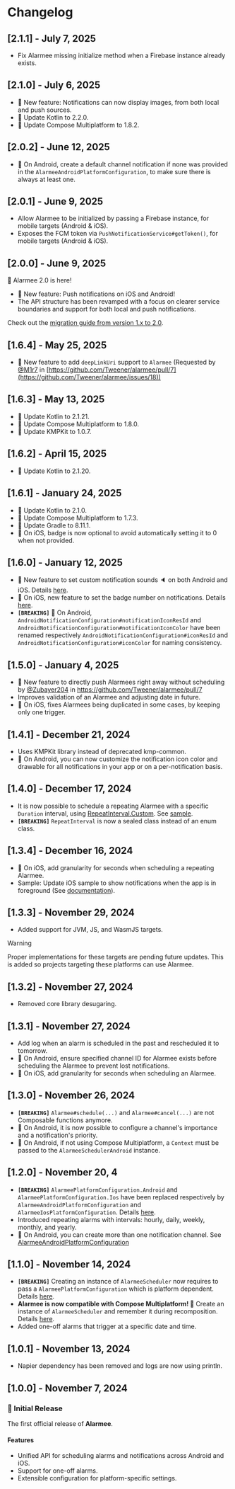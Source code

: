 # Changelog

## [2.1.1] - July 7, 2025
- Fix Alarmee missing initialize method when a Firebase instance already exists.

## [2.1.0] - July 6, 2025
- 🎉 New feature: Notifications can now display images, from both local and push sources.
- 🔄 Update Kotlin to 2.2.0.
- 🔄 Update Compose Multiplatform to 1.8.2.

## [2.0.2] - June 12, 2025
- 🤖 On Android, create a default channel notification if none was provided in the `AlarmeeAndroidPlatformConfiguration`, to make sure there is always at least one.

## [2.0.1] - June 9, 2025
- Allow Alarmee to be initialized by passing a Firebase instance, for mobile targets (Android & iOS).
- Exposes the FCM token via `PushNotificationService#getToken()`, for mobile targets (Android & iOS).

## [2.0.0] - June 9, 2025
🚀 Alarmee 2.0 is here!
- 🎉 New feature: Push notifications on iOS and Android!
- The API structure has been revamped with a focus on clearer service boundaries and support for both local and push notifications.

Check out the [migration guide from version 1.x to 2.0](https://github.com/Tweener/alarmee?tab=readme-ov-file#-migration-guide-from-alarmee-1x-to-20).

## [1.6.4] - May 25, 2025
- 🎉 New feature to add `deepLinkUri` support to `Alarmee` (Requested by [@M1r7](https://github.com/M1r7) in [https://github.com/Tweener/alarmee/pull/7](https://github.com/Tweener/alarmee/issues/18))

## [1.6.3] - May 13, 2025
- 🔄 Update Kotlin to 2.1.21.
- 🔄 Update Compose Multiplatform to 1.8.0.
- 🔄 Update KMPKit to 1.0.7.

## [1.6.2] - April 15, 2025
- 🔄 Update Kotlin to 2.1.20.

## [1.6.1] - January 24, 2025
- 🔄 Update Kotlin to 2.1.0.
- 🔄 Update Compose Multiplatform to 1.7.3.
- 🔄 Update Gradle to 8.11.1.
- 🍎 On iOS, badge is now optional to avoid automatically setting it to 0 when not provided.

## [1.6.0] - January 12, 2025
- 🎉 New feature to set custom notification sounds 🔈 on both Android and iOS. Details [here](https://github.com/Tweener/alarmee/blob/main/README.md#notification-sound).
- 🍎 On iOS, new feature to set the badge number on notifications. Details [here](https://github.com/Tweener/alarmee/blob/main/README.md#notification-badge).
- **`[BREAKING]`** 🤖 On Android, `AndroidNotificationConfiguration#notificationIconResId` and `AndroidNotificationConfiguration#notificationIconColor` have been renamed respectively `AndroidNotificationConfiguration#iconResId` and `AndroidNotificationConfiguration#iconColor` for naming consistency.

## [1.5.0] - January 4, 2025
- 🎉 New feature to directly push Alarmees right away without scheduling by [@Zubayer204](https://github.com/Zubayer204) in https://github.com/Tweener/alarmee/pull/7
- Improves validation of an Alarmee and adjusting date in future.
- 🍎 On iOS, fixes Alarmees being duplicated in some cases, by keeping only one trigger.

## [1.4.1] - December 21, 2024
- Uses KMPKit library instead of deprecated kmp-common.
- 🤖 On Android, you can now customize the notification icon color and drawable for all notifications in your app or on a per-notification basis.

## [1.4.0] - December 17, 2024
- It is now possible to schedule a repeating Alarmee with a specific `Duration` interval, using [RepeatInterval.Custom](https://github.com/Tweener/alarmee/blob/main/alarmee/src/commonMain/kotlin/com/tweener/alarmee/RepeatInterval.kt#L18). See [sample](https://github.com/Tweener/alarmee/blob/main/sample/composeApp/src/commonMain/kotlin/com/tweener/alarmee/sample/App.kt#L78-L95).
- **`[BREAKING]`** `RepeatInterval` is now a sealed class instead of an enum class.

## [1.3.4] - December 16, 2024
- 🍎 On iOS, add granularity for seconds when scheduling a repeating Alarmee.
- Sample: Update iOS sample to show notifications when the app is in foreground (See [documentation](https://developer.apple.com/documentation/usernotifications/scheduling-a-notification-locally-from-your-app#overview)).

## [1.3.3] - November 29, 2024
- Added support for JVM, JS, and WasmJS targets.
> [!WARNING]
> Proper implementations for these targets are pending future updates. This is added so projects targeting these platforms can use Alarmee.

## [1.3.2] - November 27, 2024
- Removed core library desugaring.

## [1.3.1] - November 27, 2024
- Add log when an alarm is scheduled in the past and rescheduled it to tomorrow.
- 🤖 On Android, ensure specified channel ID for Alarmee exists before scheduling the Alarmee to prevent lost notifications.
- 🍎 On iOS, add granularity for seconds when scheduling an Alarmee.

## [1.3.0] - November 26, 2024
- **`[BREAKING]`** `Alarmee#schedule(...)` and `Alarmee#cancel(...)` are not Composable functions anymore.
- 🤖 On Android, it is now possible to configure a channel's importance and a notification's priority.
- 🤖 On Android, if not using Compose Multiplatform, a `Context` must be passed to the `AlarmeeSchedulerAndroid` instance.

## [1.2.0] - November 20, 4
- **`[BREAKING]`** `AlarmeePlatformConfiguration.Android` and `AlarmeePlatformConfiguration.Ios` have been replaced respectively by `AlarmeeAndroidPlatformConfiguration` and `AlarmeeIosPlatformConfiguration`. Details [here](https://github.com/Tweener/alarmee?tab=readme-ov-file#platform-configurations).
- Introduced repeating alarms with intervals: hourly, daily, weekly, monthly, and yearly.
- 🤖 On Android, you can create more than one notification channel. See [AlarmeeAndroidPlatformConfiguration](https://github.com/Tweener/alarmee/blob/main/alarmee/src/androidMain/kotlin/com/tweener/alarmee/configuration/AlarmeeAndroidPlatformConfiguration.kt)

## [1.1.0] - November 14, 2024
- **`[BREAKING]`** Creating an instance of `AlarmeeScheduler` now requires to pass a `AlarmeePlatformConfiguration` which is platform dependent. Details [here](https://github.com/Tweener/alarmee?tab=readme-ov-file#platform-configurations).
- **Alarmee is now compatible with Compose Multiplatform! 🚀** Create an instance of `AlarmeeScheduler` and remember it during recomposition. Details [here](https://github.com/Tweener/alarmee?tab=readme-ov-file#platform-configurations).
- Added one-off alarms that trigger at a specific date and time.

## [1.0.1] - November 13, 2024
- Napier dependency has been removed and logs are now using println.

## [1.0.0] - November 7, 2024

### 🚀 Initial Release

The first official release of **Alarmee**.

#### Features
  - Unified API for scheduling alarms and notifications across Android and iOS.
  - Support for one-off alarms.
  - Extensible configuration for platform-specific settings.
